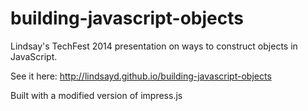 building-javascript-objects
===========================

Lindsay's TechFest 2014 presentation on ways to construct objects in JavaScript.

See it here: http://lindsayd.github.io/building-javascript-objects

Built with a modified version of impress.js
